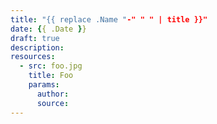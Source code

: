```yaml
---
title: "{{ replace .Name "-" " " | title }}"
date: {{ .Date }}
draft: true
description:
resources:
  - src: foo.jpg
    title: Foo
    params:
      author:
      source:
---
```

